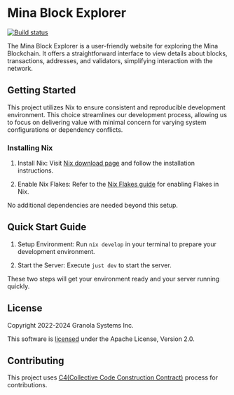# Mina Block Explorer

[![Build status](https://badge.buildkite.com/1f8c338cb4ede4e41a4d84de89479fb2eddf9a6f64b72dcf36.svg)](https://buildkite.com/granola/mina-block-explorer)

The Mina Block Explorer is a user-friendly website for exploring the
Mina Blockchain. It offers a straightforward interface to view details
about blocks, transactions, addresses, and validators, simplifying
interaction with the network.

## Getting Started

This project utilizes Nix to ensure consistent and reproducible
development environment. This choice streamlines our development
process, allowing us to focus on delivering value with minimal concern
for varying system configurations or dependency conflicts.

### Installing Nix

1. Install Nix: Visit [Nix download
   page](https://nixos.org/download.html) and follow the installation
   instructions.

2. Enable Nix Flakes: Refer to the [Nix Flakes
   guide](https://nixos.wiki/wiki/Flakes) for enabling Flakes in Nix.

No additional dependencies are needed beyond this setup.

## Quick Start Guide

1. Setup Environment: Run `nix develop` in your terminal to prepare your
   development environment.

2. Start the Server: Execute `just dev` to start the server.

These two steps will get your environment ready and your server running quickly.

## License

Copyright 2022-2024 Granola Systems Inc.

This software is [licensed](LICENSE) under the Apache License, Version 2.0.

## Contributing

This project uses [C4(Collective Code Construction
Contract)](https://rfc.zeromq.org/spec/42/) process for contributions.
